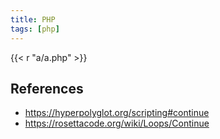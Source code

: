 ```yaml
---
title: PHP
tags: [php]
---
```


{{< r "a/a.php" >}}

## References

- <https://hyperpolyglot.org/scripting#continue>
- <https://rosettacode.org/wiki/Loops/Continue>
